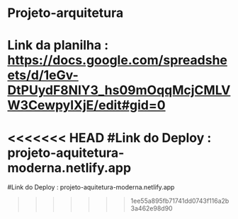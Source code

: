 # Projeto-arquitetura

# Link da planilha : https://docs.google.com/spreadsheets/d/1eGv-DtPUydF8NlY3_hs09mOqqMcjCMLVW3CewpylXjE/edit#gid=0

<<<<<<< HEAD
#Link do Deploy : projeto-aquitetura-moderna.netlify.app 
=======
#Link do Deploy : projeto-aquitetura-moderna.netlify.app 
>>>>>>> 1ee55a895fb71741dd0743f116a2b3a462e98d90
